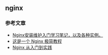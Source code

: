 ## nginx





### 参考文章
- [Nginx安装维护入门学习笔记，以及各种实例。](https://github.com/jaywcjlove/nginx-tutorial)
- [这是一个 Nginx 极简教程](https://github.com/dunwu/nginx-tutorial)
- [Nginx 从入门到实践](https://juejin.im/post/5ea931866fb9a043815146fb)

